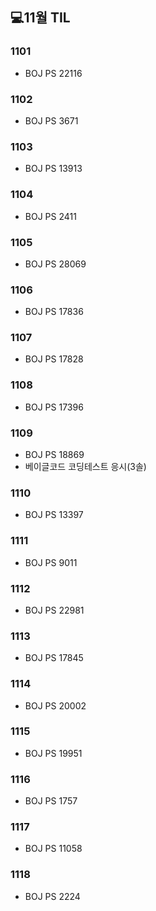 ## 💻11월 TIL

### 1101
* BOJ PS 22116

### 1102
* BOJ PS 3671

### 1103
* BOJ PS 13913

### 1104
* BOJ PS 2411

### 1105
* BOJ PS 28069

### 1106
* BOJ PS 17836

### 1107
* BOJ PS 17828

### 1108
* BOJ PS 17396

### 1109
* BOJ PS 18869
* 베이글코드 코딩테스트 응시(3솔)

### 1110
* BOJ PS 13397

### 1111
* BOJ PS 9011

### 1112
* BOJ PS 22981

### 1113
* BOJ PS 17845

### 1114
* BOJ PS 20002

### 1115
* BOJ PS 19951

### 1116
* BOJ PS 1757

### 1117
* BOJ PS 11058

### 1118
* BOJ PS 2224